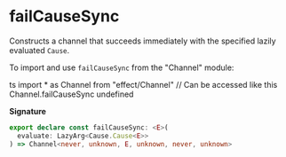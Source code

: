 # failCauseSync

Constructs a channel that succeeds immediately with the specified lazily
evaluated `Cause`.

To import and use `failCauseSync` from the "Channel" module:

ts
import \* as Channel from "effect/Channel"
// Can be accessed like this
Channel.failCauseSync
undefined

**Signature**

```ts
export declare const failCauseSync: <E>(
  evaluate: LazyArg<Cause.Cause<E>>
) => Channel<never, unknown, E, unknown, never, unknown>
```
